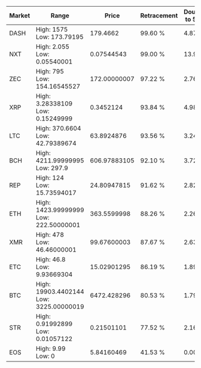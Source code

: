 | Market | Range | Price| Retracement | Doubles to 50% |
| --- | --- | --- | --- | --- |
| DASH | High: 1575<br />Low: 173.79195 | 179.4662 | 99.60 % | 4.87 |
| NXT | High: 2.055<br />Low: 0.05540001 | 0.07544543 | 99.00 % | 13.99 |
| ZEC | High: 795<br />Low: 154.16545527 | 172.00000007 | 97.22 % | 2.76 |
| XRP | High: 3.28338109<br />Low: 0.15249999 | 0.3452124 | 93.84 % | 4.98 |
| LTC | High: 370.6604<br />Low: 42.79389674 | 63.8924876 | 93.56 % | 3.24 |
| BCH | High: 4211.99999995<br />Low: 297.9 | 606.97883105 | 92.10 % | 3.72 |
| REP | High: 124<br />Low: 15.73594017 | 24.80947815 | 91.62 % | 2.82 |
| ETH | High: 1423.99999999<br />Low: 222.50000001 | 363.5599998 | 88.26 % | 2.26 |
| XMR | High: 478<br />Low: 46.46000001 | 99.67600003 | 87.67 % | 2.63 |
| ETC | High: 46.8<br />Low: 9.93669304 | 15.02901295 | 86.19 % | 1.89 |
| BTC | High: 19903.4402144<br />Low: 3225.00000019 | 6472.428296 | 80.53 % | 1.79 |
| STR | High: 0.91992899<br />Low: 0.01057122 | 0.21501101 | 77.52 % | 2.16 |
| EOS | High: 9.99<br />Low: 0 | 5.84160469 | 41.53 % | 0.00 |

